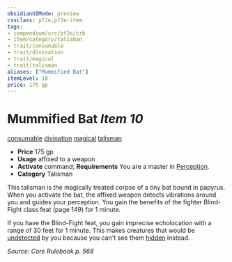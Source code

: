```yaml
---
obsidianUIMode: preview
cssclass: pf2e,pf2e-item
tags:
- compendium/src/pf2e/crb
- item/category/talisman
- trait/consumable
- trait/divination
- trait/magical
- trait/talisman
aliases: ["Mummified Bat"]
itemLevel: 10
price: 175 gp
---
```

# Mummified Bat *Item 10*  
[consumable](../../../rules/traits/consumable.md)  [divination](../../../rules/traits/divination.md)  [magical](../../../rules/traits/magical.md)  [talisman](../../../rules/traits/talisman.md)  

- **Price** 175 gp
- **Usage** affixed to a weapon
- **Activate** command; **Requirements** You are a master in [Perception](../../skills.md#Perception).
- **Category** Talisman

This talisman is the magically treated corpse of a tiny bat bound in papyrus. When you activate the bat, the affixed weapon detects vibrations around you and guides your perception. You gain the benefits of the fighter Blind-Fight class feat (page 149) for 1 minute.

If you have the Blind-Fight feat, you gain imprecise echolocation with a range of 30 feet for 1 minute. This makes creatures that would be [undetected](../../../rules/conditions.md#Undetected) by you because you can't see them [hidden](../../../rules/conditions.md#Hidden) instead.

*Source: Core Rulebook p. 568*